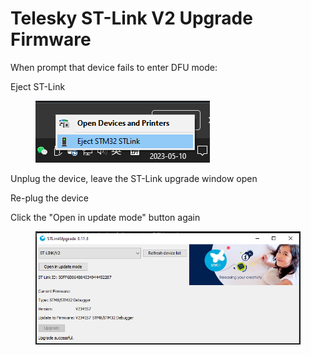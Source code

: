# Telesky ST-Link V2 Upgrade Firmware

When prompt that device fails to enter DFU mode:



Eject ST-Link

<figure><img src="../../.gitbook/assets/image (11).png" alt=""><figcaption></figcaption></figure>

Unplug the device, leave the ST-Link upgrade window open

Re-plug the device

Click the "Open in update mode" button again

<figure><img src="../../.gitbook/assets/image (8).png" alt=""><figcaption></figcaption></figure>
